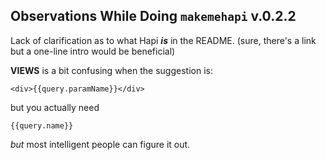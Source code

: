 ## Observations While Doing `makemehapi` v.0.2.2

Lack of clarification as to what Hapi ***is*** in the README.
(sure, there's a link but a one-line intro would be beneficial)

**VIEWS** is a bit confusing when the suggestion is:
```
<div>{{query.paramName}}</div>
```
but you actually need
```
{{query.name}}
```
*but* most intelligent people can figure it out.
